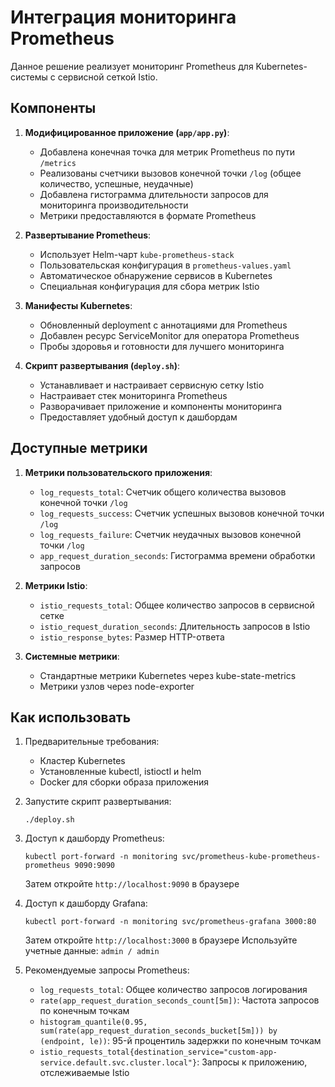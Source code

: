 # Интеграция мониторинга Prometheus

Данное решение реализует мониторинг Prometheus для Kubernetes-системы с сервисной сеткой Istio.

## Компоненты

1. **Модифицированное приложение (`app/app.py`)**:
   - Добавлена конечная точка для метрик Prometheus по пути `/metrics`
   - Реализованы счетчики вызовов конечной точки `/log` (общее количество, успешные, неудачные)
   - Добавлена гистограмма длительности запросов для мониторинга производительности
   - Метрики предоставляются в формате Prometheus

2. **Развертывание Prometheus**:
   - Использует Helm-чарт `kube-prometheus-stack`
   - Пользовательская конфигурация в `prometheus-values.yaml`
   - Автоматическое обнаружение сервисов в Kubernetes
   - Специальная конфигурация для сбора метрик Istio

3. **Манифесты Kubernetes**:
   - Обновленный deployment с аннотациями для Prometheus
   - Добавлен ресурс ServiceMonitor для оператора Prometheus
   - Пробы здоровья и готовности для лучшего мониторинга

4. **Скрипт развертывания (`deploy.sh`)**:
   - Устанавливает и настраивает сервисную сетку Istio
   - Настраивает стек мониторинга Prometheus
   - Разворачивает приложение и компоненты мониторинга
   - Предоставляет удобный доступ к дашбордам

## Доступные метрики

1. **Метрики пользовательского приложения**:
   - `log_requests_total`: Счетчик общего количества вызовов конечной точки `/log`
   - `log_requests_success`: Счетчик успешных вызовов конечной точки `/log`
   - `log_requests_failure`: Счетчик неудачных вызовов конечной точки `/log`
   - `app_request_duration_seconds`: Гистограмма времени обработки запросов

2. **Метрики Istio**:
   - `istio_requests_total`: Общее количество запросов в сервисной сетке
   - `istio_request_duration_seconds`: Длительность запросов в Istio
   - `istio_response_bytes`: Размер HTTP-ответа

3. **Системные метрики**:
   - Стандартные метрики Kubernetes через kube-state-metrics
   - Метрики узлов через node-exporter

## Как использовать

1. Предварительные требования:
   - Кластер Kubernetes
   - Установленные kubectl, istioctl и helm
   - Docker для сборки образа приложения

2. Запустите скрипт развертывания:
   ```
   ./deploy.sh
   ```

3. Доступ к дашборду Prometheus:
   ```
   kubectl port-forward -n monitoring svc/prometheus-kube-prometheus-prometheus 9090:9090
   ```
   Затем откройте `http://localhost:9090` в браузере

4. Доступ к дашборду Grafana:
   ```
   kubectl port-forward -n monitoring svc/prometheus-grafana 3000:80
   ```
   Затем откройте `http://localhost:3000` в браузере
   Используйте учетные данные: `admin / admin`

5. Рекомендуемые запросы Prometheus:
   - `log_requests_total`: Общее количество запросов логирования
   - `rate(app_request_duration_seconds_count[5m])`: Частота запросов по конечным точкам
   - `histogram_quantile(0.95, sum(rate(app_request_duration_seconds_bucket[5m])) by (endpoint, le))`: 95-й процентиль задержки по конечным точкам
   - `istio_requests_total{destination_service="custom-app-service.default.svc.cluster.local"}`: Запросы к приложению, отслеживаемые Istio 
